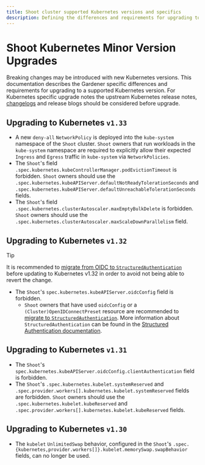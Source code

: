 ```yaml
---
title: Shoot cluster supported Kubernetes versions and specifics
description: Defining the differences and requirements for upgrading to a supported Kubernetes version
---
```


# Shoot Kubernetes Minor Version Upgrades

Breaking changes may be introduced with new Kubernetes versions.
This documentation describes the Gardener specific differences and requirements for upgrading to a supported Kubernetes version.
For Kubernetes specific upgrade notes the upstream Kubernetes release notes, [changelogs](https://github.com/kubernetes/kubernetes/tree/master/CHANGELOG) and release blogs should be considered before upgrade.

## Upgrading to Kubernetes `v1.33`

- A new `deny-all` `NetworkPolicy` is deployed into the `kube-system` namespace of the `Shoot` cluster. `Shoot` owners that run workloads in the `kube-system` namespace are required to explicitly allow their expected `Ingress` and `Egress` traffic in `kube-system` via `NetworkPolicies`.
- The `Shoot`'s field `.spec.kubernetes.kubeControllerManager.podEvictionTimeout` is forbidden. `Shoot` owners should use the `.spec.kubernetes.kubeAPIServer.defaultNotReadyTolerationSeconds` and `.spec.kubernetes.kubeAPIServer.defaultUnreachableTolerationSeconds` fields.
- The `Shoot`'s field `.spec.kubernetes.clusterAutoscaler.maxEmptyBulkDelete` is forbidden. `Shoot` owners should use the `.spec.kubernetes.clusterAutoscaler.maxScaleDownParallelism` field.

## Upgrading to Kubernetes `v1.32`

> [!TIP]
> It is recommended to [migrate from OIDC to `StructuredAuthentication`](shoot_access.md#migrating-from-oidc-to-structured-authentication-config) before updating to Kubernetes v1.32 in order to avoid not being able to revert the change.

- The `Shoot`'s `spec.kubernetes.kubeAPIServer.oidcConfig` field is forbidden.
  - `Shoot` owners that have used `oidcConfig` or a `(Cluster)OpenIDConnectPreset` resource are recommended to [migrate to `StructuredAuthentication`](shoot_access.md#migrating-from-oidc-to-structured-authentication-config). More information about `StructuredAuthentication` can be found in the [Structured Authentication documentation](./shoot_access.md#structured-authentication).

## Upgrading to Kubernetes `v1.31`

- The `Shoot`'s `spec.kubernetes.kubeAPIServer.oidcConfig.clientAuthentication` field is forbidden.
- The `Shoot`'s `.spec.kubernetes.kubelet.systemReserved` and `.spec.provider.workers[].kubernetes.kubelet.systemReserved` fields are forbidden. `Shoot` owners should use the `.spec.kubernetes.kubelet.kubeReserved` and `.spec.provider.workers[].kubernetes.kubelet.kubeReserved` fields.

## Upgrading to Kubernetes `v1.30`

- The `kubelet` `UnlimitedSwap` behavior, configured in the `Shoot`'s `.spec.{kubernetes,provider.workers[]}.kubelet.memorySwap.swapBehavior` fields, can no longer be used.
